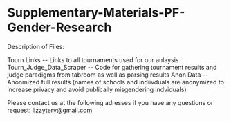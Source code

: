 # Supplementary-Materials-PF-Gender-Research

Description of Files: 

Tourn Links -- Links to all tournaments used for our anlaysis 
Tourn_Judge_Data_Scraper -- Code for gathering tournament results and judge paradigms from tabroom as well as parsing results
Anon Data -- Anonmized full results (names of schools and indiivduals are anonymized to increase privacy and avoid publically misgendering indviduals) 

Please contact us at the following adresses if you have any questions or request:
lizzyterv@gmail.com 


